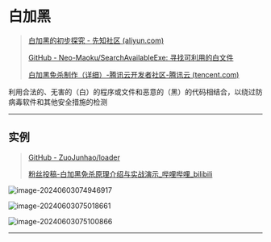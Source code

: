 # 白加黑

> [白加黑的初步探究 - 先知社区 (aliyun.com)](https://xz.aliyun.com/t/12376?time__1311=mqmhD57KAImG7DlxGo%2FDyGTH4GKqn%2BD&alichlgref=https%3A%2F%2Fwww.google.com%2F)
>
> [GitHub - Neo-Maoku/SearchAvailableExe: 寻找可利用的白文件](https://github.com/Neo-Maoku/SearchAvailableExe)
>
> [白加黑免杀制作（详细）-腾讯云开发者社区-腾讯云 (tencent.com)](https://cloud.tencent.com/developer/article/2360981)

利用合法的、无害的（白）的程序或文件和恶意的（黑）的代码相结合，以绕过防病毒软件和其他安全措施的检测

---

## 实例

> [GitHub - ZuoJunhao/loader](https://github.com/ZuoJunhao/loader)
>
> [粉丝投稿-白加黑免杀原理介绍与实战演示_哔哩哔哩_bilibili](https://www.bilibili.com/video/BV1Kc411N7QY/?spm_id_from=333.337.search-card.all.click&vd_source=acdec76182e84a0753fcba0a80f5e7ba)

![image-20240603074946917](http://cdn.ayusummer233.top/DailyNotes/202406032250956.png)

![image-20240603075018661](http://cdn.ayusummer233.top/DailyNotes/202406032250474.png)

![image-20240603075100866](http://cdn.ayusummer233.top/DailyNotes/202406032250291.png)

---

